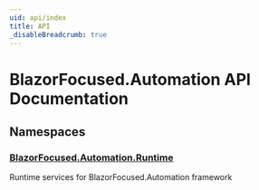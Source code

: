 ```yaml
---
uid: api/index
title: API
_disableBreadcrumb: true
---
```


# BlazorFocused.Automation API Documentation

## Namespaces

### [BlazorFocused.Automation.Runtime](BlazorFocused.Automation.Runtime.yml)

Runtime services for BlazorFocused.Automation framework
